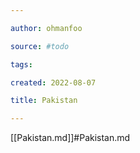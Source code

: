 ```yaml
---

author: ohmanfoo

source: #todo

tags: 

created: 2022-08-07

title: Pakistan

---
```

[[Pakistan.md]]#Pakistan.md